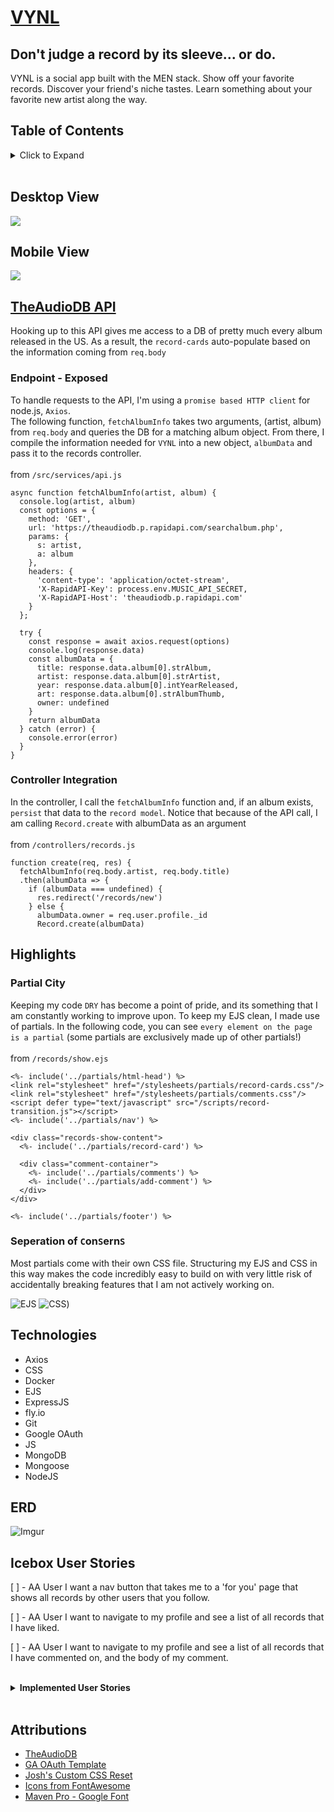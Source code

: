 # [VYNL](https://record-collection.fly.dev/)

## Don't judge a record by its sleeve... or do.

VYNL is a social app built with the MEN stack. Show off your favorite records. Discover your friend's niche tastes. Learn something about your favorite new artist along the way.
## Table of Contents
<details>
<summary> Click to Expand</summary>

- [Desktop View](#desktop-view)
- [Mobile View](#mobile-view)
- [TheAudioDB API](#theaudiodb-api)
  - [Endpoint - Exposed](#endpoint---exposed)
  - [Controller Integration](#controller-integration)
- [Highlights](#highlights)
  - [Partial City](#partial-city)
  - [Seperation of ConSernS](#seperation-of-conserns)
- [Technologies](#technologies)
- [ERD](#erd)
- [Icebox User Stories](#icebox-user-stories)
- [Attributions](#attributions)

</details>
<br>

## Desktop View

<img src="https://i.imgur.com/EiJjRN1.png"  max-width="600" max-height="640">

## Mobile View

<img src="https://i.imgur.com/woYPGJi.png"  max-width="300" max-height="640">

## [TheAudioDB API](https://www.theaudiodb.com/)
Hooking up to this API gives me access to a DB of pretty much every album released in the US. As a result, the `record-cards` auto-populate based on the information coming from `req.body`
### Endpoint - Exposed
To handle requests to the API, I'm using a `promise based HTTP client` for node.js, `Axios`. 
<br>
The following function, `fetchAlbumInfo` takes two arguments, (artist, album) from `req.body` and queries the DB for a matching album object. From there, I compile the information needed for `VYNL` into a new object, `albumData` and pass it to the records controller.
<br>
<br>
from `/src/services/api.js`

```
async function fetchAlbumInfo(artist, album) {
  console.log(artist, album)
  const options = {
    method: 'GET',
    url: 'https://theaudiodb.p.rapidapi.com/searchalbum.php',
    params: {
      s: artist,
      a: album
    },
    headers: {
      'content-type': 'application/octet-stream',
      'X-RapidAPI-Key': process.env.MUSIC_API_SECRET,
      'X-RapidAPI-Host': 'theaudiodb.p.rapidapi.com'
    }
  };
  
  try {
    const response = await axios.request(options)
    console.log(response.data)
    const albumData = {
      title: response.data.album[0].strAlbum,
      artist: response.data.album[0].strArtist,
      year: response.data.album[0].intYearReleased,
      art: response.data.album[0].strAlbumThumb,
      owner: undefined
    }
    return albumData
  } catch (error) {
    console.error(error)
  }
}
```
### Controller Integration
In the controller, I call the `fetchAlbumInfo` function and, if an album exists, `persist` that data to the `record model`. Notice that because of the API call, I am calling `Record.create` with albumData as an argument
<br>
<br>
from `/controllers/records.js`
```
function create(req, res) {
  fetchAlbumInfo(req.body.artist, req.body.title)
  .then(albumData => {
    if (albumData === undefined) {
      res.redirect('/records/new')
    } else {
      albumData.owner = req.user.profile._id
      Record.create(albumData)
```

## Highlights

### Partial City
Keeping my code `DRY` has become a point of pride, and its something that I am constantly working to improve upon. To keep my EJS clean, I made use of partials. In the following code, you can see `every element on the page is a partial` (some partials are exclusively made up of other partials!)
<br>
<br>
from `/records/show.ejs`

```
<%- include('../partials/html-head') %>
<link rel="stylesheet" href="/stylesheets/partials/record-cards.css"/>
<link rel="stylesheet" href="/stylesheets/partials/comments.css"/>
<script defer type="text/javascript" src="/scripts/record-transition.js"></script>
<%- include('../partials/nav') %>

<div class="records-show-content">
  <%- include('../partials/record-card') %>

  <div class="comment-container">
    <%- include('../partials/comments') %>
    <%- include('../partials/add-comment') %>
  </div>
</div>

<%- include('../partials/footer') %>
```

### Seperation of `C`on`S`ern`S`
Most partials come with their own CSS file. Structuring my EJS and CSS in this way makes the code incredibly easy to build on with very little risk of accidentally breaking features that I am not actively working on.

![EJS](https://i.imgur.com/6SniD7q.png)
![CSS](https://i.imgur.com/ZMRqROi.png))

## Technologies

* Axios
* CSS
* Docker
* EJS
* ExpressJS
* fly.io
* Git
* Google OAuth
* JS
* MongoDB
* Mongoose
* NodeJS

## ERD

![Imgur](https://i.imgur.com/gDqX4Ww.png)

## Icebox User Stories
[ ] - AA User I want a nav button that takes me to a 'for you' page that shows all records by other users that you follow.

[ ] - AA User I want to navigate to my profile and see a list of all records that I have liked.

[ ] - AA User I want to navigate to my profile and see a list of all records that I have commented on, and the body of my comment.

<br>

<details>
<summary><strong>Implemented User Stories</strong></summary>

[`X`] - AA User on the /records/new view, I want to interact with a music API that makes me pick an album and favorite song, and the rest of the info will be auto-populated (including album art) so that the user experience will be better.

[`X`] - AA User I want to navigate to another users profile and find a follow button so that I can add that user to my usersFollowing.

[`X`] - AA User I want to navigate to a post and see a button to like a record so that I can keep track of other users records that I like.

[`X`] - AA User I want a button to delete a comment on a specific record so that I can remove my comments.

[`X`] - AA User I want a button to edit a comment on a specific record so that I can edit my comments.

[`X`] - AA User I want a button to create a comment on a specific record so that other users can see what I think about it.

[`X`] - AA guest I want to navigate to a specific record and see all comments left by all users so that I can view what other users have to say about a specific record.

[`X`] - AA User I want a button to navigate to my profile show page so that I can see my record collection and other information tied to my user profile.

[`X`] - AA User I want a button on the show page to delete a record that I created and all its comments so that I can change which records I have posted but other users cannot (change mine).

[`X`] - AA User I want a button on the show page to edit a record that I created so that I can change any information about it but users that do not own a record cannot.

[`X`] - AA User I want a button to take me to a list of all users so I can see other users and their records.

[`X`] - AA User I want to create a new record so that I can share it with other users.

[`X`] - AA guest, I want to see all records so that I can browse all content.

[`X`] - AA guest I want a button to take me to the details for a record so that I can view all information in one place.


</details>
<br>

## Attributions

* [TheAudioDB](https://rapidapi.com/theaudiodb/api/theaudiodb/)
* [GA OAuth Template](https://github.com/SEI-Remote/men-stack-oauth-template)
* [Josh's Custom CSS Reset](https://www.joshwcomeau.com/css/custom-css-reset/)
* [Icons from FontAwesome](https://fontawesome.com/icons)
* [Maven Pro - Google Font](https://fonts.googleapis.com/css2?family=Maven+Pro:wght@400;900&display=swap)